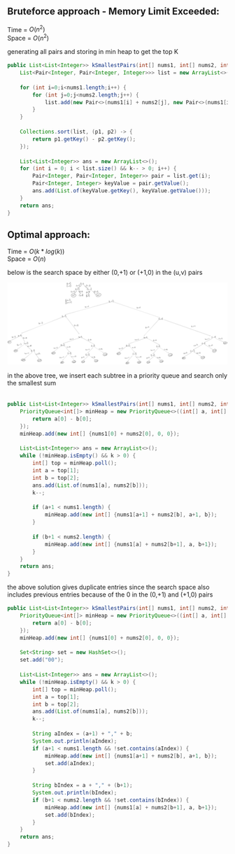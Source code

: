 ## Bruteforce approach - Memory Limit Exceeded:

Time = $O(n^{2})$  
Space = $O(n^{2})$

generating all pairs and storing in min heap to get the top K

```java
public List<List<Integer>> kSmallestPairs(int[] nums1, int[] nums2, int k) {
    List<Pair<Integer, Pair<Integer, Integer>>> list = new ArrayList<>();

    for (int i=0;i<nums1.length;i++) {
        for (int j=0;j<nums2.length;j++) {
            list.add(new Pair<>(nums1[i] + nums2[j], new Pair<>(nums1[i], nums2[j])));
        }
    }

    Collections.sort(list, (p1, p2) -> {
        return p1.getKey() - p2.getKey();
    });

    List<List<Integer>> ans = new ArrayList<>();
    for (int i = 0; i < list.size() && k-- > 0; i++) {
        Pair<Integer, Pair<Integer, Integer>> pair = list.get(i);
        Pair<Integer, Integer> keyValue = pair.getValue();
        ans.add(List.of(keyValue.getKey(), keyValue.getValue()));
    }
    return ans;
}
```


## Optimal approach:

Time = $O(k*log(k))$  
Space = $O(n)$

below is the search space by either (0,+1) or (+1,0) in the (u,v) pairs

![search space tree](./leetcode-k-pairs-with-smallest-sums.svg)


in the above tree, we insert each subtree in a priority queue and search only the smallest sum

```java

public List<List<Integer>> kSmallestPairs(int[] nums1, int[] nums2, int k) {
    PriorityQueue<int[]> minHeap = new PriorityQueue<>((int[] a, int[] b) -> {
        return a[0] - b[0];
    });
    minHeap.add(new int[] {nums1[0] + nums2[0], 0, 0});

    List<List<Integer>> ans = new ArrayList<>();
    while (!minHeap.isEmpty() && k > 0) {
        int[] top = minHeap.poll();
        int a = top[1];
        int b = top[2];
        ans.add(List.of(nums1[a], nums2[b]));
        k--;

        if (a+1 < nums1.length) {
            minHeap.add(new int[] {nums1[a+1] + nums2[b], a+1, b});
        }

        if (b+1 < nums2.length) {
            minHeap.add(new int[] {nums1[a] + nums2[b+1], a, b+1});
        }
    }
    return ans;
}
```

the above solution gives duplicate entries since the search space also includes previous entries because of the 0 in the (0,+1) and (+1,0) pairs

```java
public List<List<Integer>> kSmallestPairs(int[] nums1, int[] nums2, int k) {
    PriorityQueue<int[]> minHeap = new PriorityQueue<>((int[] a, int[] b) -> {
        return a[0] - b[0];
    });
    minHeap.add(new int[] {nums1[0] + nums2[0], 0, 0});

    Set<String> set = new HashSet<>();
    set.add("00");

    List<List<Integer>> ans = new ArrayList<>();
    while (!minHeap.isEmpty() && k > 0) {
        int[] top = minHeap.poll();
        int a = top[1];
        int b = top[2];
        ans.add(List.of(nums1[a], nums2[b]));
        k--;

        String aIndex = (a+1) + "," + b;
        System.out.println(aIndex);
        if (a+1 < nums1.length && !set.contains(aIndex)) {
            minHeap.add(new int[] {nums1[a+1] + nums2[b], a+1, b});
            set.add(aIndex);
        }

        String bIndex = a + "," + (b+1);
        System.out.println(bIndex);
        if (b+1 < nums2.length && !set.contains(bIndex)) {
            minHeap.add(new int[] {nums1[a] + nums2[b+1], a, b+1});
            set.add(bIndex);
        }
    }
    return ans;
}
```